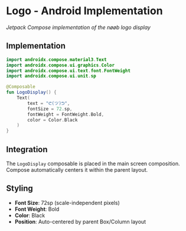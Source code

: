 # Logo - Android Implementation
*Jetpack Compose implementation of the nøøb logo display*

## Implementation

```kotlin
import androidx.compose.material3.Text
import androidx.compose.ui.graphics.Color
import androidx.compose.ui.text.font.FontWeight
import androidx.compose.ui.unit.sp

@Composable
fun LogoDisplay() {
    Text(
        text = "ᕦ(ツ)ᕤ",
        fontSize = 72.sp,
        fontWeight = FontWeight.Bold,
        color = Color.Black
    )
}
```

## Integration

The `LogoDisplay` composable is placed in the main screen composition. Compose automatically centers it within the parent layout.

## Styling

- **Font Size**: 72sp (scale-independent pixels)
- **Font Weight**: Bold
- **Color**: Black
- **Position**: Auto-centered by parent Box/Column layout
